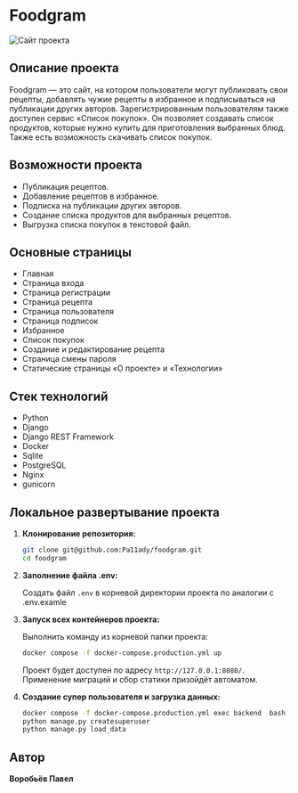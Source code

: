 # Foodgram

![Сайт проекта](http://158.160.71.142/)

## Описание проекта

Foodgram — это сайт, на котором пользователи могут публиковать свои рецепты, добавлять чужие рецепты в избранное и подписываться на публикации других авторов.
Зарегистрированным пользователям также доступен сервис «Список покупок». Он позволяет создавать список продуктов, которые нужно купить для приготовления выбранных блюд.
Также есть возможность скачивать список покупок.

## Возможности проекта

- Публикация рецептов.
- Добавление рецептов в избранное.
- Подписка на публикации других авторов.
- Создание списка продуктов для выбранных рецептов.
- Выгрузка списка покупок в текстовой файл.

## Основные страницы

- Главная
- Страница входа
- Страница регистрации
- Страница рецепта
- Страница пользователя
- Страница подписок
- Избранное
- Список покупок
- Создание и редактирование рецепта
- Страница смены пароля
- Статические страницы «О проекте» и «Технологии»

## Стек технологий

- Python
- Django
- Django REST Framework
- Docker
- Sqlite
- PostgreSQL
- Nginx
- gunicorn

## Локальное развертывание проекта

1. **Клонирование репозитория:**

    ```bash
    git clone git@github.com:Pa11ady/foodgram.git
    cd foodgram
    ```

2. **Заполнение файла .env:**

    Создать файл `.env` в корневой директории проекта по аналогии с .env.examle  


3. **Запуск всех контейнеров проекта:**

    Выполнить команду из корневой папки проекта:

    ```bash
    docker compose -f docker-compose.production.yml up
    ```

    Проект будет доступен по адресу `http://127.0.0.1:8080/`.
    Применение миграций и сбор статики призойдёт автоматом.

4. **Создание супер пользователя и загрузка данных:**

    ```bash
    docker compose -f docker-compose.production.yml exec backend  bash
    python manage.py createsuperuser
    python manage.py load_data
    ```
    


## Автор

**Воробьёв Павел**